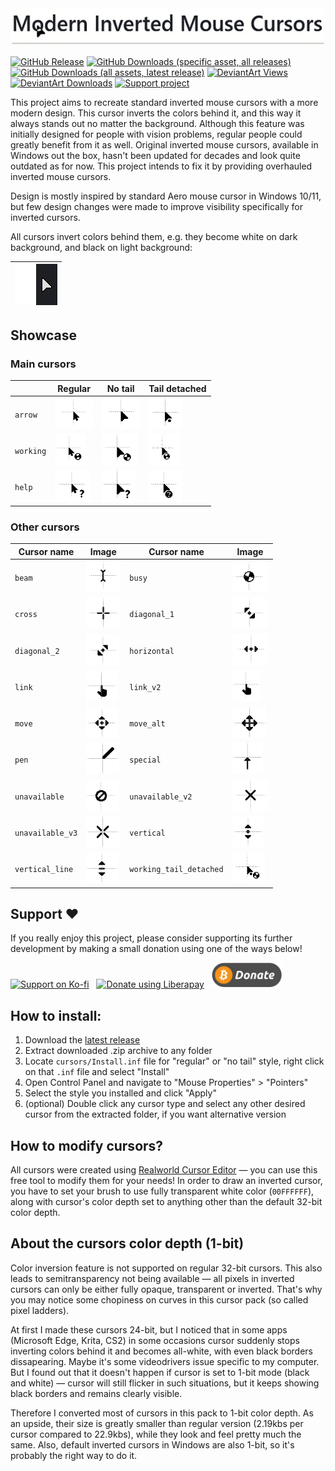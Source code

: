 <img alt="Modern Inverted Mouse Cursors for Windows" src="./screenshots/title.png" />

[![GitHub Release](https://img.shields.io/github/v/release/emvaized/modern_inverted_mouse_cursors?&label=latest+release)](https://github.com/emvaized/modern_inverted_mouse_cursors/releases)
[![GitHub Downloads (specific asset, all releases)](https://img.shields.io/github/downloads/emvaized/modern_inverted_mouse_cursors/total?label=total+downloads&logo=github)](https://github.com/emvaized/modern_inverted_mouse_cursors/releases)
[![GitHub Downloads (all assets, latest release)](https://img.shields.io/github/downloads/emvaized/modern_inverted_mouse_cursors/latest/total?logo=github&label=downloads+(latest))](https://github.com/emvaized/modern_inverted_mouse_cursors/releases/latest)
[![DeviantArt Views](https://img.shields.io/badge/dynamic/json?url=https%3A%2F%2Fbackend.deviantart.com%2Foembed%3Furl%3Dhttps%3A%2F%2Fwww.deviantart.com%2Femvaized%2Fart%2FModern-Inverted-Mouse-Cursors-for-Windows-10-11-1016675934&query=%24.community.statistics._attributes.views&logo=DeviantArt&logoColor=00e59b&label=views&labelColor=black&color=grey)](https://www.deviantart.com/emvaized/art/Modern-Inverted-Mouse-Cursors-for-Windows-10-11-1016675934)
[![DeviantArt Downloads](https://img.shields.io/badge/dynamic/json?url=https%3A%2F%2Fbackend.deviantart.com%2Foembed%3Furl%3Dhttps%3A%2F%2Fwww.deviantart.com%2Femvaized%2Fart%2FModern-Inverted-Mouse-Cursors-for-Windows-10-11-1016675934&query=%24.community.statistics._attributes.downloads&label=downloads&logo=DeviantArt&logoColor=00e59b&labelColor=black&color=grey)](https://www.deviantart.com/emvaized/art/Modern-Inverted-Mouse-Cursors-for-Windows-10-11-1016675934)
[![Support project](https://shields.io/badge/Ko--fi-Support_project-ff5f5f?logo=Ko-Fi&style=for-the-badgeKo-fi)](https://ko-fi.com/emvaized)
<!-- [![DeviantArt](https://img.shields.io/badge/DeviantArt-grey?logo=deviantart&logoColor=green&labelColor=black)](https://www.deviantart.com/emvaized/art/Modern-Inverted-Mouse-Cursors-for-Windows-10-11-1016675934) -->

This project aims to recreate standard inverted mouse cursors with a more modern design. This cursor inverts the colors behind it, and this way it always stands out no matter the background. Although this feature was initially designed for people with vision problems, regular people could greatly benefit from it as well. Original inverted mouse cursors, available in Windows out the box, hasn't been updated for decades and look quite outdated as for now. This project intends to fix it by providing overhauled inverted mouse cursors. 

Design is mostly inspired by standard Aero mouse cursor in Windows 10/11, but few design changes were made to improve visibility specifically for inverted cursors.

All cursors invert colors behind them, e.g. they become white on dark background, and black on light background: &nbsp;

<!-- <img src="./screenshots/illustration_of_inversion.gif" /> -->
| ![illustration of inversion](./screenshots/illustration_of_inversion.gif) |
|-|

## Showcase
<!-- <img src="./screenshots/all_cursors_no_title.png" /> -->

<!-- <details> -->
<!-- <summary>List of all cursors</summary> -->
### Main cursors

|                             | Regular                                                        | No tail                                                      | Tail detached                                              |
|-----------------------------|----------------------------------------------------------------|---------------------------------------------------------------|-------------------------------------------------------------|
| `arrow`                     | <img src="screenshots/cursors_single/arrow.png" height=50 />  | <img src="screenshots/cursors_single/arrow_no_tail.png" height=50 />  | <img src="screenshots/cursors_single/arrow_tail_detached.png" height=50 />  |
| `working`                   | <img src="screenshots/cursors_single/working.gif" height=50 /> | <img src="screenshots/cursors_single/working_no_tail.gif" height=50 /> | <img src="screenshots/cursors_single/working_tail_detached_v2.gif" height=50 /> |
| `help`                      | <img src="screenshots/cursors_single/help.png" height=50 />   | <img src="screenshots/cursors_single/help_no_tail.png" height=50 />   | <img src="screenshots/cursors_single/help_tail_detached.png" height=50 />   |


### Other cursors
| Cursor name                       | Image                                                           | Cursor name                       | Image                                                           |
|----------------------------|-----------------------------------------------------------------|----------------------------|-----------------------------------------------------------------|
 `beam`                    | <img src="screenshots/cursors_single/beam.png" height=50 />       | `busy`                       | <img src="screenshots/cursors_single/busy.gif" height=50 />          | `beam_v2`                      | <img src="screenshots/cursors_single/beam_v2.png" height=50 />         |
| `cross`                      | <img src="screenshots/cursors_single/cross.png" height=50 />         | `diagonal_1`                 | <img src="screenshots/cursors_single/diagonal_1.png" height=50 />    |
| `diagonal_2`                 | <img src="screenshots/cursors_single/diagonal_2.png" height=50 /> | `horizontal`            | <img src="screenshots/cursors_single/horizontal.png" height=50 /> | `horizontal_line`                 | <img src="screenshots/cursors_single/horizontal_line.png" height=50 />    |
| `link`                    | <img src="screenshots/cursors_single/link.png" height=50 />      | `link_v2`                       | <img src="screenshots/cursors_single/link_v2.png" height=50 />          |
| `move`                   | <img src="screenshots/cursors_single/move.png" height=50 />     | `move_alt`                       | <img src="screenshots/cursors_single/move_alt.png" height=50 />          |
| `pen`                        | <img src="screenshots/cursors_single/pen.png" height=50 />          | `special`                    | <img src="screenshots/cursors_single/special.png" height=50 />       |
| `unavailable`             | <img src="screenshots/cursors_single/unavailable.png" height=50 /> | `unavailable_v2`             | <img src="screenshots/cursors_single/unavailable_v2.png" height=50 />|
| `unavailable_v3`                | <img src="screenshots/cursors_single/unavailable_v3.png" height=50 />  | `vertical`              | <img src="screenshots/cursors_single/vertical.png" height=50 /> |
| `vertical_line`                   | <img src="screenshots/cursors_single/vertical_line.png" height=50 /> | `working_tail_detached`              | <img src="screenshots/cursors_single/working_tail_detached.gif" height=50 />   


<!-- </details> -->

## Support ❤️
If you really enjoy this project, please consider supporting its further development by making a small donation using one of the ways below! 

<a href="https://ko-fi.com/emvaized"><img src="https://storage.ko-fi.com/cdn/kofi5.png" alt="Support on Ko-fi" height="40"></a> &nbsp; <a href="https://liberapay.com/emvaized/donate"><img alt="Donate using Liberapay" src="https://liberapay.com/assets/widgets/donate.svg" height="40"></a> &nbsp; <a href="https://emvaized.github.io/donate/bitcoin/"><img src="https://github.com/emvaized/emvaized.github.io/blob/main/donate/bitcoin/assets/bitcoin-donate-button.png?raw=true" alt="Donate Bitcoin" height="40" /></a>

## How to install: 
1. Download the [latest release](https://github.com/emvaized/modern_inverted_mouse_cursors/releases)
2. Extract downloaded .zip archive to any folder
3. Locate `cursors/Install.inf` file for "regular" or "no tail" style, right click on that `.inf` file and select "Install"
3. Open Control Panel and navigate to "Mouse Properties" > "Pointers"
4. Select the style you installed and click "Apply"
5. (optional) Double click any cursor type and select any other desired cursor from the extracted folder, if you want alternative version

## How to modify cursors? 
All cursors were created using [Realworld Cursor Editor](http://www.rw-designer.com/cursor-maker) — you can use this free tool to modify them for your needs! In order to draw an inverted cursor, you have to set your brush to use fully transparent white color (`00FFFFFF`), along with cursor's color depth set to anything other than the default 32-bit color depth.

## About the cursors color depth (1-bit)
Color inversion feature is not supported on regular 32-bit cursors. This also leads to semitransparency not being available — all pixels in inverted cursors can only be either fully opaque, transparent or inverted. That's why you may notice some chopiness on curves in this cursor pack (so called pixel ladders).

At first I made these cursors 24-bit, but I noticed that in some apps (Microsoft Edge, Krita, CS2) in some occasions cursor suddenly stops inverting colors behind it and becomes all-white, with even black borders dissapearing. Maybe it's some videodrivers issue specific to my computer. But I found out that it doesn't happen if cursor is set to 1-bit mode (black and white) — cursor will still flicker in such situations, but it keeps showing black borders and remains clearly visible. 

Therefore I converted most of cursors in this pack to 1-bit color depth. As an upside, their size is greatly smaller than regular version (2.19kbs per cursor compared to 22.9kbs), while they look and feel pretty much the same. Also, default inverted cursors in Windows are also 1-bit, so it's probably the right way to do it. 